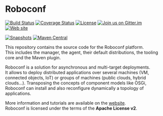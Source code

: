 # Roboconf 
[![Build Status](http://travis-ci.org/roboconf/roboconf-platform.png?branch=master)](http://travis-ci.org/roboconf/roboconf-platform)
[![Coverage Status](https://coveralls.io/repos/roboconf/roboconf-platform/badge.svg?branch=master&service=github)](https://coveralls.io/github/roboconf/roboconf-platform?branch=master)
[![License](https://img.shields.io/hexpm/l/plug.svg)](http://www.apache.org/licenses/LICENSE-2.0)
[![Join us on Gitter.im](https://img.shields.io/badge/gitter-join%20chat-brightgreen.svg)](https://gitter.im/roboconf/roboconf)
[![Web site](https://img.shields.io/badge/website-roboconf.net-b23e4b.svg)](http://roboconf.net)

[![Snapshots](https://img.shields.io/badge/Snapshots%20on-Sonatype-orange.svg)](https://oss.sonatype.org/content/repositories/snapshots/net/roboconf/)
[![Maven Central](https://img.shields.io/badge/Releases%20on-Maven%20Central-yellow.svg)](http://repo1.maven.org/maven2/net/roboconf/)

This repository contains the source code for the Roboconf platform.  
This includes the manager, the agent, their default distributions, the tooling core and the Maven plugin.

Roboconf is a solution for asynchronous and multi-target deployments.  
It allows to deploy distributed applications over several machines (VM, connected objects, IoT) or
groups of machines (public clouds, hybrid clouds...). Transposing the concepts of component models like OSGi,
Roboconf can install and also reconfigure dynamically a topology of applications.

More information and tutorials are available on the [website](http://roboconf.net).  
Roboconf is licensed under the terms of the **Apache License v2**.
